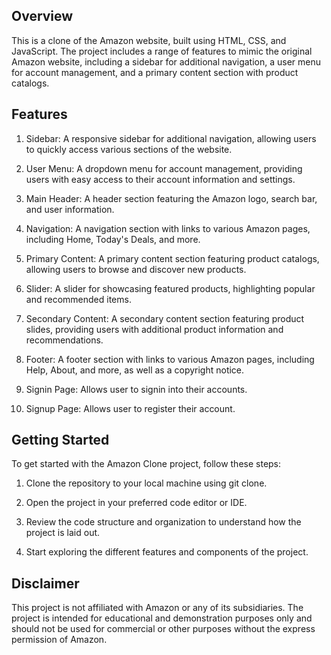 ## Overview

This is a clone of the Amazon website, built using HTML, CSS, and JavaScript. The project includes a range of features to mimic the original Amazon website, including a sidebar for additional navigation, a user menu for account management, and a primary content section with product catalogs.

## Features

1) Sidebar: A responsive sidebar for additional navigation, allowing users to quickly access various sections of the website.

2) User Menu: A dropdown menu for account management, providing users with easy access to their account information and settings.

3) Main Header: A header section featuring the Amazon logo, search bar, and user information.

4) Navigation: A navigation section with links to various Amazon pages, including Home, Today's Deals, and more.

5) Primary Content: A primary content section featuring product catalogs, allowing users to browse and discover new products.

6) Slider: A slider for showcasing featured products, highlighting popular and recommended items.

7) Secondary Content: A secondary content section featuring product slides, providing users with additional product information and               recommendations.

8) Footer: A footer section with links to various Amazon pages, including Help, About, and more, as well as a copyright notice.

9) Signin Page: Allows user to signin into their accounts.

10) Signup Page: Allows user to register their account.

## Getting Started

To get started with the Amazon Clone project, follow these steps:

1) Clone the repository to your local machine using git clone.

2) Open the project in your preferred code editor or IDE.

3) Review the code structure and organization to understand how the project is laid out.

4) Start exploring the different features and components of the project.

## Disclaimer 

This project is not affiliated with Amazon or any of its subsidiaries. The project is intended for educational and demonstration purposes only and should not be used for commercial or other purposes without the express permission of Amazon.
